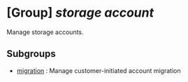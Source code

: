 # [Group] _storage account_

Manage storage accounts.

## Subgroups

- [migration](/Commands/storage/account/migration/readme.md)
: Manage customer-initiated account migration
